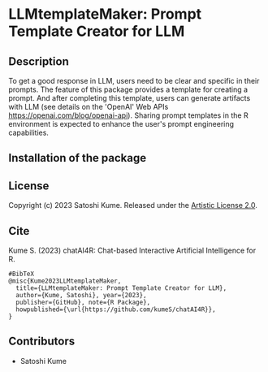 # LLMtemplateMaker: Prompt Template Creator for LLM

## Description
To get a good response in LLM, users need to be clear and specific in their prompts.
The feature of this package provides a template for creating a prompt.
And after completing this template, users can generate artifacts with LLM (see details on the 'OpenAI' Web APIs <https://openai.com/blog/openai-api>).
Sharing prompt templates in the R environment is expected to enhance the user's prompt engineering capabilities.


## Installation of the package

    
## License

Copyright (c) 2023 Satoshi Kume. Released under the [Artistic License 2.0](http://www.perlfoundation.org/artistic_license_2_0).

## Cite

Kume S. (2023) chatAI4R: Chat-based Interactive Artificial Intelligence for R.

```
#BibTeX
@misc{Kume2023LLMtemplateMaker,
  title={LLMtemplateMaker: Prompt Template Creator for LLM},
  author={Kume, Satoshi}, year={2023},
  publisher={GitHub}, note={R Package},
  howpublished={\url{https://github.com/kumeS/chatAI4R}},
}
```

## Contributors

- Satoshi Kume
